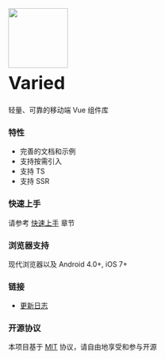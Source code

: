 <div class="card">
  <div class="van-doc-intro">
    <img class="van-doc-intro__logo" style="width: 120px; height: 120px; box-shadow: none;" src="http://huangwanneng.cn/static/favicon.png">
    <h2 style="margin: 0; font-size: 36px; line-height: 60px;">Varied</h2>
    <p>轻量、可靠的移动端 Vue 组件库</p>
  </div>
</div>

### 特性

* 完善的文档和示例
* 支持按需引入
* 支持 TS
* 支持 SSR

### 快速上手

请参考 [快速上手](#/quickstart) 章节

### 浏览器支持

现代浏览器以及 Android 4.0+, iOS 7+

### 链接

* [更新日志](#/changelog)

### 开源协议

本项目基于 [MIT](https://zh.wikipedia.org/wiki/MIT%E8%A8%B1%E5%8F%AF%E8%AD%89) 协议，请自由地享受和参与开源
